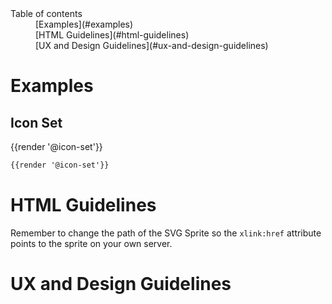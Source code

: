 <nav class="element-navigation">
  <dl class="element-navigation__list">
    <dt class="element-navigation__title">Table of contents</dt>
    <dd class="element-navigation__item">[Examples](#examples)</dd>
    <dd class="element-navigation__item">[HTML Guidelines](#html-guidelines)</dd>
    <dd class="element-navigation__item">[UX and Design Guidelines](#ux-and-design-guidelines)</dd>
  </dl>
</nav>

# Examples
## Icon Set
<div class="element-preview">
  <div class="element-preview__inner">{{render '@icon-set'}}</div>
</div>

```html
{{render '@icon-set'}}
```

# HTML Guidelines
Remember to change the path of the SVG Sprite so the `xlink:href` attribute points to the sprite on your own server.

# UX and Design Guidelines

